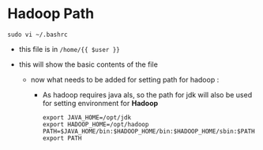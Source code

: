 # Hadoop Path

```
sudo vi ~/.bashrc
```

- this file is in `/home/{{ $user }}`
- this will show the basic contents of the file

  - now what needs to be added for setting path for hadoop :

    - As hadoop requires java als, so the path for jdk will also be used for setting environment for **Hadoop**
      ```
      export JAVA_HOME=/opt/jdk
      export HADOOP_HOME=/opt/hadoop
      PATH=$JAVA_HOME/bin:$HADOOP_HOME/bin:$HADOOP_HOME/sbin:$PATH
      export PATH
      ```
